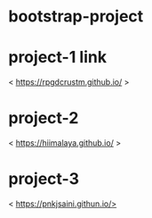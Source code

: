 # bootstrap-project
# project-1 link
< https://rpgdcrustm.github.io/ >
# project-2 
< https://hiimalaya.github.io/ >
# project-3
< https://pnkjsaini.githun.io/>

